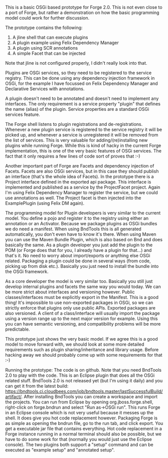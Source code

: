 This is a basic OSGi based prototype for Forge 2.0. This is not even close to a port of Forge, but rather a demonstration on how the basic programming model could work for further discussion.

The prototype contains the following:
1) A jline shell that can execute plugins 
2) A plugin example using Felix Dependency Manager
3) A plugin using SCR annotations
4) A simple Facet that can be injected

Note that jline is not configured properly, I didn't really look into that.

Plugins are OSGi services, so they need to be registered to the service registry. This can be done using any dependency injection framework in OSGi, for the example I have focussed on Felix Dependency Manager and Declarative Services with annotations. 

A plugin doesn't need to be annotated and doesn't need to implement any interfaces. The only requirement is a service property "plugin" that defines the name (alias) of the plugin. Service properties are a standard OSGi services feature. 

The Forge shell listens to plugin registrations and de-registrations. Whenever a new plugin service is registered to the service registry it will be picked up, and whenever a service is unregistered it will be removed from the list of services. This is very valuable for adding/(re)installing new plugins while running Forge. While this is kind of hacky in the current Forge implementation, this is one of the very basic features of OSGi services. The fact that it only requires a few lines of code sort of proves that :-)

Another important part of Forge are Facets and dependency injection of Facets. Facets are also OSGi services, but in this case they should publish an interface (that's the whole idea of Facets). In the prototype there is a Project interface defined in the exported api package. This interface is implemented and published as a service by the ProjectFacet project. Again I'm using Felix Dependency Manager to register the service, but we could use annotations as well. The Project facet is then injected into the ExamplePlugin (using Felix DM again).

The programming model for Plugin developers is very similar to the current model. You define a pojo and register it to the registry using either an annotation or an Activator. Because we package plugins as OSGi bundles we do need a manifest. When using BndTools this is all generated automatically, you don't even have to know it's there. When using Maven you can use the Maven Bundle Plugin, which is also based on Bnd and does basically the same. As a plugin developer you just add the plugin to the POM (or Forge does that for you, I already have a plugin for that...) and that's it. No need to worry about import/exports or anything else OSGi related. Packaging a plugin could be done in several ways (from code, picking up from disk etc.). Basically you just need to install the bundle into the OSGi framework. 

As a core developer the model is very similar too. Basically you still just develop internal plugins and facets the same way you would today. We can be more strict about interfaces and versioning however. Public classes/interfaces must be explicitly export in the Manifest. This is a good thing! It's impossible to use non-exported packages in OSGi, so we can strictly enforce that plugins only use public APIs. Exported packages are also versioned. A client of a class/interface will usually import the package using a version range up to the next major version for example. Using this you can have semantic versioning, and compatibility problems will be more predictable. 

This prototype just shows the very basic model. If we agree this is a good model to move forward with, we should look at some more detailed requirements such as plugin sharing/inheritance and library usage. Before hacking away we should probably come up with some requirements for that :-)

Running the prototype:
The code is on github.
Note that you need BndTools 2.0 to play with the code. This is an Eclipse plugin that does all the OSGi related stuff. BndTools 2.0 is not released yet (but I'm using it daily) and you can get it from the latest build: https://bndtools.ci.cloudbees.com/job/bndtools.master/lastSuccessfulBuild/artifact/.
After installing BndTools you can create a workspace and import the projects. You can run from Eclipse by opening org.jboss.forge.shell, right-click on forge.bndrun and select "Run as->OSGi run". This runs Forge in an Eclipse console which is not very useful because it messes up the shell. It does give you hot code replacement however. Packaging Forge is as simple as opening the bndrun file, go to the run tab, and click export. You get a executable jar file that contains everything. Hot code replacement in a Forge instance running in a normal terminal should also be possible, but we have to do some work for that (normally you would just use the Eclipse console). The two plugins both support a "setup" command and can be executed as "example setup" and "annotated setup".